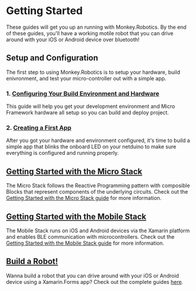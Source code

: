 # Getting Started

These guides will get you up an running with Monkey.Robotics. By the end of these guides, you'll have a working motile robot that you can drive around with your iOS or Android device over bluetooth!


## Setup and Configuration

The first step to using Monkey.Robotics is to setup your hardware, build enivronment, and test your micro-controller out with a simple app.

### 1. [Configuring Your Build Environment and Hardware](ConfiguringBuildEnv.md)

This guide will help you get your development environment and Micro Framework hardware all setup so you can build and deploy project.

### 2. [Creating a First App](FirstMicroApp.md)

After you got your hardware and environment configured, it's time to build a simple app that blinks the onboard LED on your netduino to make sure everything is configured and running properly.

## [Getting Started with the Micro Stack](Micro_Stack)

The Micro Stack follows the Reactive Programming pattern with composible Blocks that represent components of the underlying circuits. Check out the [Getting Started with the Micro Stack guide](Micro_Stack) for more information.


## [Getting Started with the Mobile Stack](Mobile_Stack)

The Mobile Stack runs on iOS and Android devices via the Xamarin platform and enables BLE communication with microcontrollers. Check out the [Getting Started with the Mobile Stack guide](Mobile_Stack) for more information.


## [Build a Robot!](Build_a_Robot/)

Wanna build a robot that you can drive around with your iOS or Android device using a Xamarin.Forms app? Check out the complete guides [here](Build_a_Robot/).